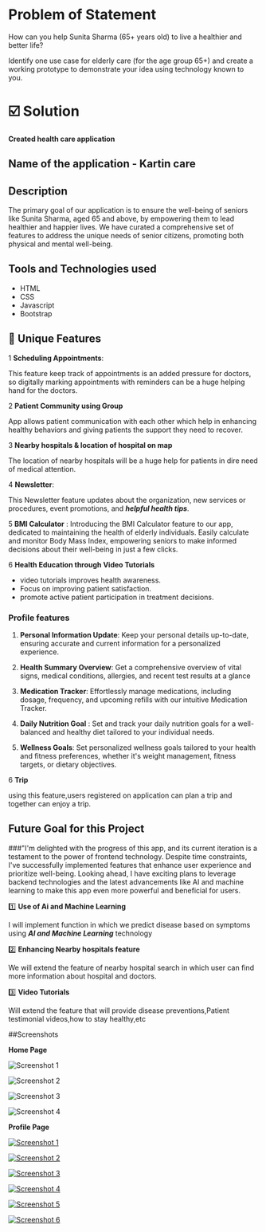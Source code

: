 
 #  Problem of Statement
 How can you help Sunita Sharma (65+ years
old) to live a healthier and better life?

 Identify one use case for elderly care (for the age group
65+) and create a working prototype to demonstrate
your idea using technology known to you.


# ☑️ Solution 

 **Created health care application** 
## Name of the application  -  **Kartin care**

## Description

The primary goal of our application is to ensure the well-being of seniors like Sunita Sharma, aged 65 and above, by empowering them to lead healthier and happier lives. We have curated a comprehensive set of features to address the unique needs of senior citizens, promoting both physical and mental well-being.

## Tools and Technologies used 

- HTML 
- CSS
- Javascript 
- Bootstrap 


## 🚀 Unique Features

 1 **Scheduling Appointments**:

This feature keep track of appointments is an added pressure for doctors, so digitally marking appointments with reminders can be a huge helping hand for the doctors.

2️ **Patient Community using Group** 

App allows patient communication with each other which help in enhancing healthy behaviors and giving patients the support they need to recover.

3️ **Nearby hospitals & location of hospital on map**

The location of nearby hospitals will be a huge help for patients in dire need of medical attention.


4 **Newsletter**:

This Newsletter feature updates about the organization, new services or procedures, event promotions, and ***helpful health tips***.

5 **BMI Calculator** :
Introducing the BMI Calculator feature to our app, dedicated to maintaining the health of elderly individuals. Easily calculate and monitor Body Mass Index, empowering seniors to make informed decisions about their well-being in just a few clicks.

6 **Health Education through Video Tutorials** 

 - video tutorials improves health awareness.
 - Focus on improving patient satisfaction. 
 - promote active patient participation in treatment decisions.


### Profile features

1. **Personal Information Update**:
Keep your personal details up-to-date, ensuring accurate and current information for a personalized experience.

2. **Health Summary Overview**:
Get a comprehensive overview of vital signs, medical conditions, allergies, and recent test results at a glance


3. **Medication Tracker**:
Effortlessly manage medications, including dosage, frequency, and upcoming refills with our intuitive Medication Tracker.

4. **Daily Nutrition Goal** :
Set and track your daily nutrition goals for a well-balanced and healthy diet tailored to your individual needs.

5. **Wellness Goals**:
Set personalized wellness goals tailored to your health and fitness preferences, whether it's weight management, fitness targets, or dietary objectives.

6 **Trip** 

using this feature,users registered on application can plan a trip and together can enjoy a trip.


## Future Goal for this Project

###"I'm delighted with the progress of this app, and its current iteration is a testament to the power of frontend technology. Despite time constraints, I've successfully implemented features that enhance user experience and prioritize well-being. Looking ahead, I have exciting plans to leverage backend technologies and the latest advancements like AI and machine learning to make this app even more powerful and beneficial for users.


1️⃣ **Use of Ai and Machine Learning**

   I will implement function in which we predict disease based on symptoms using ***AI and Machine Learning*** technology

2️⃣ **Enhancing Nearby hospitals feature** 

We will extend the feature of nearby hospital search in which user can find more information about hospital and doctors.

3️⃣ **Video Tutorials**

  Will extend the  feature that will provide disease preventions,Patient testimonial videos,how to stay healthy,etc


##Screenshots

**Home Page**

![Screenshot 1](https://res.cloudinary.com/dzurqbpi6/image/upload/v1705206489/screenshots/homepage/Screenshot_2024-01-14_085412_mkhszp.png)

![Screenshot 2](https://res.cloudinary.com/dzurqbpi6/image/upload/v1705206489/screenshots/homepage/Screenshot_2024-01-14_085347_mbkurj.png)

![Screenshot 3](https://res.cloudinary.com/dzurqbpi6/image/upload/v1705206489/screenshots/homepage/Screenshot_2024-01-14_085359_hzlvow.png)

![Screenshot 4](https://res.cloudinary.com/dzurqbpi6/image/upload/v1705206496/screenshots/homepage/Screenshot_2024-01-14_085332_ft6jns.png)

**Profile Page**

[![Screenshot 1](https://res.cloudinary.com/dzurqbpi6/image/upload/v1705206490/screenshots/profile/Screenshot_2024-01-14_085507_czxfbt.png)](https://res.cloudinary.com/dzurqbpi6/image/upload/v1705206490/screenshots/profile/Screenshot_2024-01-14_085507_czxfbt.png)

[![Screenshot 2](https://res.cloudinary.com/dzurqbpi6/image/upload/v1705206490/screenshots/profile/Screenshot_2024-01-14_085522_o0jwwg.png)](https://res.cloudinary.com/dzurqbpi6/image/upload/v1705206490/screenshots/profile/Screenshot_2024-01-14_085522_o0jwwg.png)

[![Screenshot 3](https://res.cloudinary.com/dzurqbpi6/image/upload/v1705206490/screenshots/profile/Screenshot_2024-01-14_085456_gahada.png)](https://res.cloudinary.com/dzurqbpi6/image/upload/v1705206490/screenshots/profile/Screenshot_2024-01-14_085456_gahada.png)

[![Screenshot 4](https://res.cloudinary.com/dzurqbpi6/image/upload/v1705206491/screenshots/profile/Screenshot_2024-01-14_085435_dix3h0.png)](https://res.cloudinary.com/dzurqbpi6/image/upload/v1705206491/screenshots/profile/Screenshot_2024-01-14_085435_dix3h0.png)

[![Screenshot 5](https://res.cloudinary.com/dzurqbpi6/image/upload/v1705206491/screenshots/profile/Screenshot_2024-01-14_085446_tkcdxm.png)](https://res.cloudinary.com/dzurqbpi6/image/upload/v1705206491/screenshots/profile/Screenshot_2024-01-14_085446_tkcdxm.png)

[![Screenshot 6](https://res.cloudinary.com/dzurqbpi6/image/upload/v1705206489/screenshots/profile/Screenshot_2024-01-14_085424_fjw3n3.png)](https://res.cloudinary.com/dzurqbpi6/image/upload/v1705206489/screenshots/profile/Screenshot_2024-01-14_085424_fjw3n3.png)


